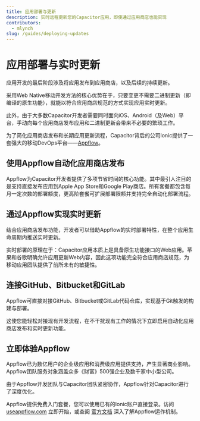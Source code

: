 ```yaml
---
title: 应用部署与更新
description: 实时远程更新您的Capacitor应用，即使通过应用商店也能实现
contributors:
  - mlynch
slug: /guides/deploying-updates
---
```


# 应用部署与实时更新

应用开发的最后阶段涉及将应用发布到应用商店，以及后续的持续更新。

采用Web Native移动开发方法的核心优势在于，只要变更不需要二进制更新（即编译的原生功能），就能以符合应用商店规范的方式实现应用实时更新。

此外，由于大多数Capacitor开发者需要同时面向iOS、Android（及Web）平台，手动向每个应用商店发布应用和二进制更新会带来不必要的繁琐工作。

为了简化应用商店发布和长期应用更新流程，Capacitor背后的公司Ionic提供了一套强大的移动DevOps平台——[Appflow](https://useappflow.com/)。

## 使用Appflow自动化应用商店发布

Appflow为Capacitor开发者提供了多项节省时间的核心功能。其中最引人注目的是支持直接发布应用到Apple App Store和Google Play商店。所有套餐都包含每月一定次数的部署额度，更高阶套餐可扩展部署限额并支持完全自动化部署流程。

## 通过Appflow实现实时更新

结合应用商店发布功能，开发者可以借助Appflow的实时部署特性，在整个应用生命周期内推送实时更新。

实时部署的原理在于：Capacitor应用本质上是具备原生功能接口的Web应用。苹果和谷歌明确允许应用更新Web内容，因此这项功能完全符合应用商店规范，为移动应用团队提供了前所未有的敏捷性。

## 连接GitHub、Bitbucket和GitLab

Appflow可直接对接GitHub、Bitbucket或GitLab代码仓库，实现基于Git触发的构建与部署。

这使您能轻松对接现有开发流程，在不干扰现有工作的情况下立即启用自动化应用商店发布和实时更新功能。

## 立即体验Appflow

Appflow已为数亿用户的企业级应用和消费级应用提供支持，产生显著商业影响。Appflow团队服务对象涵盖众多《财富》500强企业及数千家中小型公司。

由于Appflow开发团队与Capacitor团队紧密协作，Appflow针对Capacitor进行了深度优化。

Appflow提供免费入门套餐，您可以使用已有的Ionic账户直接登录。访问 [useappflow.com](https://useappflow.com/) 立即开始，或查阅 [官方文档](https://ionicframework.com/docs/appflow) 深入了解Appflow运作机制。